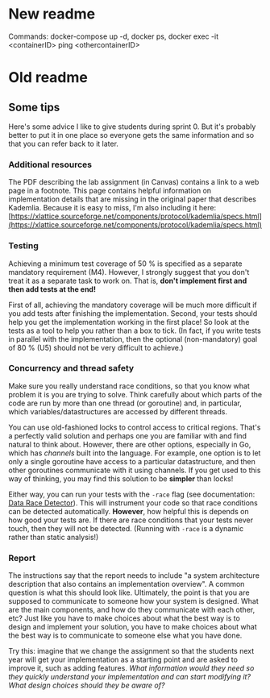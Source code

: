 # New readme
Commands: docker-compose up -d, docker ps, docker exec -it \<containerID> ping \<othercontainerID>


# Old readme
## Some tips

Here's some advice I like to give students during sprint 0.
But it's probably better to put it in one place so everyone gets the same information and so that you can refer back to it later.


### Additional resources

The PDF describing the lab assignment (in Canvas) contains a link to a web page in a footnote.
This page contains helpful information on implementation details that are missing in the original paper that describes Kademlia.
Because it is easy to miss, I'm also including it here:
[https://xlattice.sourceforge.net/components/protocol/kademlia/specs.html](https://xlattice.sourceforge.net/components/protocol/kademlia/specs.html)


### Testing

Achieving a minimum test coverage of 50 % is specified as a separate mandatory requirement (M4).
However, I strongly suggest that you don't treat it as a separate task to work on.
That is, **don't implement first and then add tests at the end!**

First of all, achieving the mandatory coverage will be much more difficult if you add tests after finishing the implementation.
Second, your tests should help you get the implementation working in the first place!
So look at the tests as a tool to help you rather than a box to tick.
(In fact, if you write tests in parallel with the implementation, then the optional (non-mandatory) goal of 80 % (U5) should not be very difficult to achieve.)


### Concurrency and thread safety

Make sure you really understand race conditions, so that you know what problem it is you are trying to solve.
Think carefully about which parts of the code are run by more than one thread (or goroutine) and, in particular, which variables/datastructures are accessed by different threads.

You can use old-fashioned locks to control access to critical regions.
That's a perfectly valid solution and perhaps one you are familiar with and find natural to think about.
However, there are other options, especially in Go, which has *channels* built into the language.
For example, one option is to let only a single goroutine have access to a particular datastructure, and then other goroutines communicate with it using channels.
If you get used to this way of thinking, you may find this solution to be **simpler** than locks!

Either way, you can run your tests with the `-race` flag (see documentation: [Data Race Detector](https://go.dev/doc/articles/race_detector)).
This will instrument your code so that race conditions can be detected automatically.
**However**, how helpful this is depends on how good your tests are.
If there are race conditions that your tests never touch, then they will not be detected.
(Running with `-race` is a dynamic rather than static analysis!)


### Report

The instructions say that the report needs to include "a system architecture description that also contains an implementation overview".
A common question is what this should look like.
Ultimately, the point is that you are supposed to communicate to someone how your system is designed.
What are the main components, and how do they communicate with each other, etc?
Just like you have to make choices about what the best way is to design and implement your solution, you have to make choices about what the best way is to communicate to someone else what you have done.

Try this: imagine that we change the assignment so that the students next year will get your implementation as a starting point and are asked to improve it, such as adding features.
*What information would they need so they quickly understand your implementation and can start modifying it?*
*What design choices should they be aware of?*
